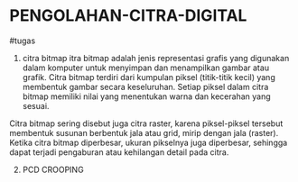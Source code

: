 # PENGOLAHAN-CITRA-DIGITAL


#tugas 
1. citra bitmap
   itra bitmap adalah jenis representasi grafis yang digunakan dalam komputer untuk menyimpan dan menampilkan gambar atau grafik. Citra   bitmap terdiri dari kumpulan piksel (titik-titik kecil) yang membentuk gambar secara keseluruhan. Setiap piksel dalam citra bitmap memiliki nilai yang menentukan warna dan kecerahan yang sesuai.

Citra bitmap sering disebut juga citra raster, karena piksel-piksel tersebut membentuk susunan berbentuk jala atau grid, mirip dengan jala (raster). Ketika citra bitmap diperbesar, ukuran pikselnya juga diperbesar, sehingga dapat terjadi pengaburan atau kehilangan detail pada citra.

 2. PCD CROOPING
   
